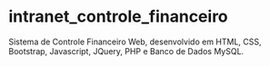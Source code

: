 # intranet_controle_financeiro
Sistema de Controle Financeiro Web, desenvolvido em HTML, CSS, Bootstrap, Javascript, JQuery, PHP e Banco de Dados MySQL.
